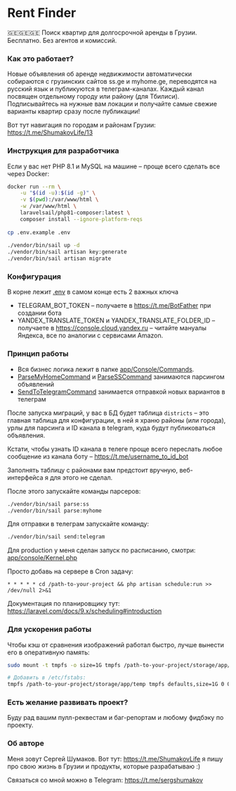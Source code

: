 # Rent Finder
🇬🇪🇬🇪🇬🇪 Поиск квартир для долгосрочной аренды в Грузии. Бесплатно. Без агентов и комиссий.

### Как это работает?
Новые объявления об аренде недвижимости автоматически собираются с грузинских сайтов ss.ge и myhome.ge, переводятся на русский язык и публикуются в телеграм-каналах. Каждый канал посвящен отдельному городу или району (для Тбилиси). 
Подписывайтесь на нужные вам локации и получайте самые свежие варианты квартир сразу после публикации!

Вот тут навигация по городам и районам Грузии: 
https://t.me/ShumakovLife/13

### Инструкция для разработчика
Если у вас нет PHP 8.1 и MySQL на машине – проще всего сделать все через Docker:

```bash
docker run --rm \
    -u "$(id -u):$(id -g)" \
    -v $(pwd):/var/www/html \
    -w /var/www/html \
    laravelsail/php81-composer:latest \
    composer install --ignore-platform-reqs
    
cp .env.example .env
    
./vendor/bin/sail up -d
./vendor/bin/sail artisan key:generate
./vendor/bin/sail artisan migrate
```

### Конфигурация
В корне лежит [.env](./.env.example) в самом конце есть 2 важных ключа

- TELEGRAM_BOT_TOKEN – получаете в https://t.me/BotFather при создании бота
- YANDEX_TRANSLATE_TOKEN и YANDEX_TRANSLATE_FOLDER_ID – получаете в https://console.cloud.yandex.ru – читайте мануалы Яндекса, все по аналогии с сервисами Amazon.

### Принцип работы
- Вся бизнес логика лежит в папке [app/Console/Commands](app/Console/Commands).
- [ParseMyHomeCommand](app/Console/Commands/ParseMyHomeCommand.php) и [ParseSSCommand](app/Console/Commands/ParseSSCommand.php) занимаются парсингом объявлений
- [SendToTelegramCommand](app/Console/Commands/SendToTelegramCommand.php) занимается отправкой новых вариантов в телеграм

После запуска миграций, у вас в БД будет таблица ```districts``` –
это главная таблица для конфигурации, в ней я храню районы (или города), урлы для парсинга и ID канала в telegram, куда будут публиковаться объявления.

Кстати, чтобы узнать ID канала в телеге проще всего переслать любое сообщение из канала боту – https://t.me/username_to_id_bot

Заполнять таблицу с районами вам предстоит вручную, веб-интерфейса я для этого не сделал.

После этого запускайте команды парсеров:
```bash
./vendor/bin/sail parse:ss
./vendor/bin/sail parse:myhome
```

Для отправки в телеграм запускайте команду:
```bash
./vendor/bin/sail send:telegram
```

Для production у меня сделан запуск по расписанию, смотри: [app/console/Kernel.php](app/Console/Kernel.php)

Просто добавь на сервере в Cron задачу:
```shell
* * * * * cd /path-to-your-project && php artisan schedule:run >> /dev/null 2>&1
```

Документация по планировщику тут: https://laravel.com/docs/9.x/scheduling#introduction

### Для ускорения работы
Чтобы кэш от сравнения изображений работал быстро, лучше вынести его в оперативную память:
```bash
sudo mount -t tmpfs -o size=1G tmpfs /path-to-your-project/storage/app/temp

# Добавить в /etc/fstabs:
tmpfs /path-to-your-project/storage/app/temp tmpfs defaults,size=1G 0 0
```

### Есть желание развивать проект?
Буду рад вашим пулл-реквестам и баг-репортам и любому фидбэку по проекту.

### Об авторе
Меня зовут Сергей Шумаков. Вот тут: https://t.me/ShumakovLife я пишу про свою жизнь в Грузии и продукты, которые разрабатываю :)

Связаться со мной можно в Telegram: https://t.me/sergshumakov

